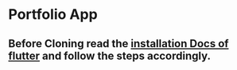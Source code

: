 # Portfolio App
## Before Cloning read the [installation Docs of flutter](https://flutter.dev/docs/get-started/install) and follow the steps accordingly.
